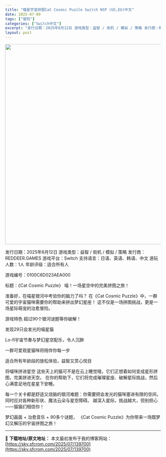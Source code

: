 ```yaml
---
title: "喵星宇宙拼图Cat Cosmic Puzzle Switch NSP (US,EU)中文"
date: 2025-07-09
tags: ["冒险"]
categories: ["Switch中文"]
excerpt: "发行日期：2025年6月12日 游戏类型：益智 / 街机 / 模拟 / 策略 发行商：REDDEER.GAMES 游戏平台：Switch 支持语言：日语、英语、韩语、中文 游玩人数：1人 年龄评级：适合所有人 游戏编号：0100C6D023AEA000 标题：《Cat Cosmic Puzzle》 &hellip;"
layout: post
---
```


<img class="aligncenter size-full wp-image-139701" src="https://sky.sfcrom.com/wp-content/uploads/2025/07/2025070815570335.webp" alt="" width="1152" height="648" />

发行日期：2025年6月12日
游戏类型：益智 / 街机 / 模拟 / 策略
发行商：REDDEER.GAMES
游戏平台：Switch
支持语言：日语、英语、韩语、中文
游玩人数：1人
年龄评级：适合所有人

游戏编号：0100C6D023AEA000

标题：《Cat Cosmic Puzzle》
喵！一场星空中的完美拼图之旅！

准备好，在喵星银河中考验你的脑力了吗？
在《Cat Cosmic Puzzle》中，一群可爱的宇宙猫咪需要你的帮助来拼出梦幻星座！
这不仅是一场拼图挑战，更是一场星际萌宠的治愈冒险。

游戏特色
超过90个银河谜题等你破解！

发现29只会发光的喵星猫

Lo-fi宇宙节奏与梦幻星空配乐，令人沉醉

一群可爱观星猫咪将陪伴你每一步

适合所有年龄段的放松体验，益智又赏心悦目

将喵咪拼进星空
这些天上的猫可不是在云上睡觉哦，它们正想着如何变成星形拼图，完美拼进天空。
在你的帮助下，它们将完成璀璨星座、破解星际挑战，然后心满意足地在星星下安睡。

每一个关卡都是舒适又烧脑的银河难题：你需要把会发光的猫咪塞进有限的空间，同时应对各种新形状、魔法云朵与星空障碍。
越深入星际，挑战越大，但别担心——猫猫们相信你！

梦幻画面 + 治愈音乐 + 90多个谜题，
《Cat Cosmic Puzzle》为你带来一场既梦幻又解压的宇宙拼图之旅！

---
📖 **下载地址/原文地址：** 本文最初发布于我的博客网站：[https://sky.sfcrom.com/2025/07/139700](https://sky.sfcrom.com/2025/07/139700)
